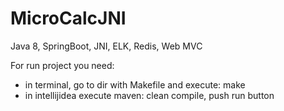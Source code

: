 # MicroCalcJNI
Java 8, SpringBoot, JNI, ELK, Redis, Web MVC

For run project you need:
- in terminal, go to dir with Makefile and execute: make
- in intellijidea execute maven: clean compile, push run button
